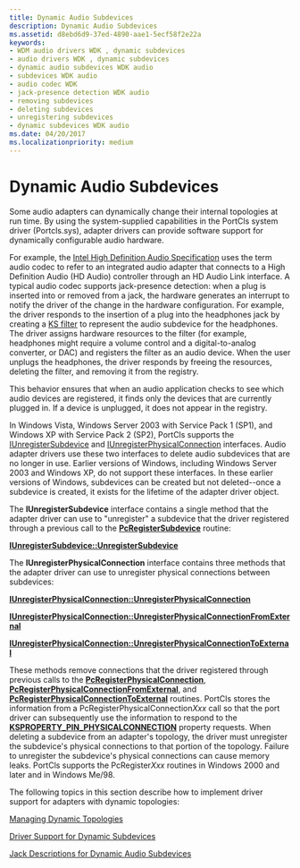 ```yaml
---
title: Dynamic Audio Subdevices
description: Dynamic Audio Subdevices
ms.assetid: d8ebd6d9-37ed-4890-aae1-5ecf58f2e22a
keywords:
- WDM audio drivers WDK , dynamic subdevices
- audio drivers WDK , dynamic subdevices
- dynamic audio subdevices WDK audio
- subdevices WDK audio
- audio codec WDK
- jack-presence detection WDK audio
- removing subdevices
- deleting subdevices
- unregistering subdevices
- dynamic subdevices WDK audio
ms.date: 04/20/2017
ms.localizationpriority: medium
---
```


# Dynamic Audio Subdevices


Some audio adapters can dynamically change their internal topologies at run time. By using the system-supplied capabilities in the PortCls system driver (Portcls.sys), adapter drivers can provide software support for dynamically configurable audio hardware.

For example, the [Intel High Definition Audio Specification](https://www.intel.com/content/www/us/en/standards/intel-standards-and-initiatives.html) uses the term audio codec to refer to an integrated audio adapter that connects to a High Definition Audio (HD Audio) controller through an HD Audio Link interface. A typical audio codec supports jack-presence detection: when a plug is inserted into or removed from a jack, the hardware generates an interrupt to notify the driver of the change in the hardware configuration. For example, the driver responds to the insertion of a plug into the headphones jack by creating a [KS filter](../stream/ks-filters.md) to represent the audio subdevice for the headphones. The driver assigns hardware resources to the filter (for example, headphones might require a volume control and a digital-to-analog converter, or DAC) and registers the filter as an audio device. When the user unplugs the headphones, the driver responds by freeing the resources, deleting the filter, and removing it from the registry.

This behavior ensures that when an audio application checks to see which audio devices are registered, it finds only the devices that are currently plugged in. If a device is unplugged, it does not appear in the registry.

In Windows Vista, Windows Server 2003 with Service Pack 1 (SP1), and Windows XP with Service Pack 2 (SP2), PortCls supports the [IUnregisterSubdevice](/windows-hardware/drivers/ddi/portcls/nn-portcls-iunregistersubdevice) and [IUnregisterPhysicalConnection](/windows-hardware/drivers/ddi/portcls/nn-portcls-iunregisterphysicalconnection) interfaces. Audio adapter drivers use these two interfaces to delete audio subdevices that are no longer in use. Earlier versions of Windows, including Windows Server 2003 and Windows XP, do not support these interfaces. In these earlier versions of Windows, subdevices can be created but not deleted--once a subdevice is created, it exists for the lifetime of the adapter driver object.

The **IUnregisterSubdevice** interface contains a single method that the adapter driver can use to "unregister" a subdevice that the driver registered through a previous call to the [**PcRegisterSubdevice**](/windows-hardware/drivers/ddi/portcls/nf-portcls-pcregistersubdevice) routine:

[**IUnregisterSubdevice::UnregisterSubdevice**](/windows-hardware/drivers/ddi/portcls/nf-portcls-iunregistersubdevice-unregistersubdevice)

The **IUnregisterPhysicalConnection** interface contains three methods that the adapter driver can use to unregister physical connections between subdevices:

[**IUnregisterPhysicalConnection::UnregisterPhysicalConnection**](/windows-hardware/drivers/ddi/portcls/nf-portcls-iunregisterphysicalconnection-unregisterphysicalconnection)

[**IUnregisterPhysicalConnection::UnregisterPhysicalConnectionFromExternal**](/windows-hardware/drivers/ddi/portcls/nf-portcls-iunregisterphysicalconnection-unregisterphysicalconnectionfromexternal)

[**IUnregisterPhysicalConnection::UnregisterPhysicalConnectionToExternal**](/windows-hardware/drivers/ddi/portcls/nf-portcls-iunregisterphysicalconnection-unregisterphysicalconnectiontoexternal)

These methods remove connections that the driver registered through previous calls to the [**PcRegisterPhysicalConnection**](/windows-hardware/drivers/ddi/portcls/nf-portcls-pcregisterphysicalconnection), [**PcRegisterPhysicalConnectionFromExternal**](/windows-hardware/drivers/ddi/portcls/nf-portcls-pcregisterphysicalconnectionfromexternal), and [**PcRegisterPhysicalConnectionToExternal**](/windows-hardware/drivers/ddi/portcls/nf-portcls-pcregisterphysicalconnectiontoexternal) routines. PortCls stores the information from a PcRegisterPhysicalConnection*Xxx* call so that the port driver can subsequently use the information to respond to the [**KSPROPERTY\_PIN\_PHYSICALCONNECTION**](../stream/ksproperty-pin-physicalconnection.md) property requests. When deleting a subdevice from an adapter's topology, the driver must unregister the subdevice's physical connections to that portion of the topology. Failure to unregister the subdevice's physical connections can cause memory leaks. PortCls supports the PcRegister*Xxx* routines in Windows 2000 and later and in Windows Me/98.

The following topics in this section describe how to implement driver support for adapters with dynamic topologies:

[Managing Dynamic Topologies](managing-dynamic-topologies.md)

[Driver Support for Dynamic Subdevices](driver-support-for-dynamic-subdevices.md)

[Jack Descriptions for Dynamic Audio Subdevices](jack-descriptions-for-dynamic-audio-subdevices.md)

 


